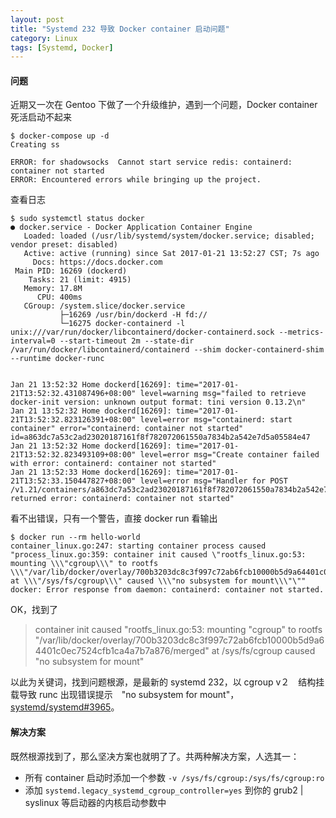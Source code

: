 ```yaml
---
layout: post
title: "Systemd 232 导致 Docker container 启动问题"
category: Linux
tags: [Systemd, Docker]
---
```


#### 问题

近期又一次在 Gentoo 下做了一个升级维护，遇到一个问题，Docker container 死活启动不起来

    $ docker-compose up -d
    Creating ss
    
    ERROR: for shadowsocks  Cannot start service redis: containerd: container not started
    ERROR: Encountered errors while bringing up the project.

查看日志

```
$ sudo systemctl status docker
● docker.service - Docker Application Container Engine
   Loaded: loaded (/usr/lib/systemd/system/docker.service; disabled; vendor preset: disabled)
   Active: active (running) since Sat 2017-01-21 13:52:27 CST; 7s ago
     Docs: https://docs.docker.com
 Main PID: 16269 (dockerd)
    Tasks: 21 (limit: 4915)
   Memory: 17.8M
      CPU: 400ms
   CGroup: /system.slice/docker.service
           ├─16269 /usr/bin/dockerd -H fd://
           └─16275 docker-containerd -l unix:///var/run/docker/libcontainerd/docker-containerd.sock --metrics-interval=0 --start-timeout 2m --state-dir /var/run/docker/libcontainerd/containerd --shim docker-containerd-shim --runtime docker-runc


Jan 21 13:52:32 Home dockerd[16269]: time="2017-01-21T13:52:32.431087496+08:00" level=warning msg="failed to retrieve docker-init version: unknown output format: tini version 0.13.2\n"
Jan 21 13:52:32 Home dockerd[16269]: time="2017-01-21T13:52:32.823126391+08:00" level=error msg="containerd: start container" error="containerd: container not started" id=a863dc7a53c2ad23020187161f8f782072061550a7834b2a542e7d5a05584e47
Jan 21 13:52:32 Home dockerd[16269]: time="2017-01-21T13:52:32.823493109+08:00" level=error msg="Create container failed with error: containerd: container not started"
Jan 21 13:52:33 Home dockerd[16269]: time="2017-01-21T13:52:33.150447827+08:00" level=error msg="Handler for POST /v1.21/containers/a863dc7a53c2ad23020187161f8f782072061550a7834b2a542e7d5a05584e47/start returned error: containerd: container not started"
```

<!-- more -->

看不出错误，只有一个警告，直接 docker run 看输出

```
$ docker run --rm hello-world
container_linux.go:247: starting container process caused "process_linux.go:359: container init caused \"rootfs_linux.go:53: mounting \\\"cgroup\\\" to rootfs \\\"/var/lib/docker/overlay/700b3203dc8c3f997c72ab6fcb10000b5d9a64401c0ec7524cfb1ca4a7b7a876/merged\\\" at \\\"/sys/fs/cgroup\\\" caused \\\"no subsystem for mount\\\"\""
docker: Error response from daemon: containerd: container not started.

```

OK，找到了

> container init caused "rootfs_linux.go:53: mounting "cgroup" to rootfs "/var/lib/docker/overlay/700b3203dc8c3f997c72ab6fcb10000b5d9a64401c0ec7524cfb1ca4a7b7a876/merged" at /sys/fs/cgroup caused "no subsystem for mount"

以此为关键词，找到问题根源，是最新的 systemd 232，以 cgroup v２　结构挂载导致 runc 出现错误提示　"no subsystem for mount"，[systemd/systemd#3965](https://github.com/systemd/systemd/pull/3965)。

#### 解决方案

既然根源找到了，那么坚决方案也就明了了。共两种解决方案，人选其一：

- 所有 container 启动时添加一个参数 `-v /sys/fs/cgroup:/sys/fs/cgroup:ro`
- 添加 `systemd.legacy_systemd_cgroup_controller=yes` 到你的 grub2 | syslinux 等启动器的内核启动参数中

